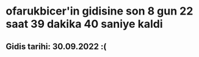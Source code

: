 # ofarukbicer'in gidisine son 8 gun 22 saat 39 dakika 40 saniye kaldi

## Gidis tarihi: 30.09.2022 :(